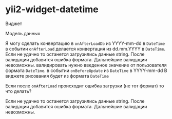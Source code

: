 # yii2-widget-datetime

Виджет 

Модель данных

Я могу сделать конвертацию в `onAfterLoadDb` из YYYY-mm-dd в `DateTime`
в событии `onAfterLoad` делается конвертация из dd.mm.YYYY в `DateTime`. Если не удачно то останется загрузились данные string. После валидации добавится ошибка формата. Дальнейшие валидации невозможны.
валидировать нужно введенное значение от пользователя формата `DateTime`.
в событии `onBeforeUpdate` из `DateTime` в YYYY-mm-dd
В виджете рисования будет из формата `DateTime`

Если после `onAfterLoad` происходит ошибка загрузки (не тот формат) то что делать?

Если не удачно то останется загрузились данные string. После валидации добавится ошибка формата. Дальнейшие валидации невозможны.